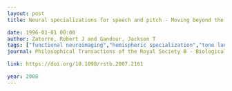 ```yaml
---
layout: post
title: Neural specializations for speech and pitch - Moving beyond the dichotomies

date: 1996-01-01 00:00
author: Zatorre, Robert J and Gandour, Jackson T
tags: ["functional neuroimaging","hemispheric specialization","tone languages"]
journal: Philosophical Transactions of the Royal Society B - Biological Sciences

link: https://doi.org/10.1098/rstb.2007.2161

year: 2008
---
```



